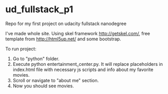 # ud_fullstack_p1

Repo for my first project on udacity fullstack nanodegree

I've made whole site. Using skel framework http://getskel.com/, free template from http://html5up.net/ and some bootstrap. 

To run project:
1. Go to "python" folder.
2. Execute python entertainment_center.py. It will replace placeholders in index.html file with necessary js scripts and info about my favorite movies.
3. Scroll or navigate to "about me" section.
4. Now you should see movies.

